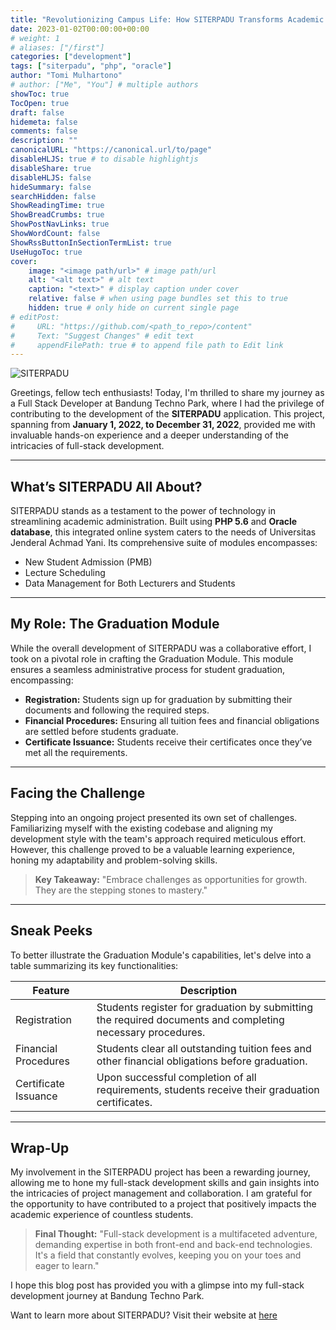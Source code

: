 ```yaml
---
title: "Revolutionizing Campus Life: How SITERPADU Transforms Academic Administration at Universitas Jenderal Achmad Yani"
date: 2023-01-02T00:00:00+00:00
# weight: 1
# aliases: ["/first"]
categories: ["development"]
tags: ["siterpadu", "php", "oracle"]
author: "Tomi Mulhartono"
# author: ["Me", "You"] # multiple authors
showToc: true
TocOpen: true
draft: false
hidemeta: false
comments: false
description: ""
canonicalURL: "https://canonical.url/to/page"
disableHLJS: true # to disable highlightjs
disableShare: true
disableHLJS: false
hideSummary: false
searchHidden: false
ShowReadingTime: true
ShowBreadCrumbs: true
ShowPostNavLinks: true
ShowWordCount: false
ShowRssButtonInSectionTermList: true
UseHugoToc: true
cover:
    image: "<image path/url>" # image path/url
    alt: "<alt text>" # alt text
    caption: "<text>" # display caption under cover
    relative: false # when using page bundles set this to true
    hidden: true # only hide on current single page
# editPost:
#     URL: "https://github.com/<path_to_repo>/content"
#     Text: "Suggest Changes" # edit text
#     appendFilePath: true # to append file path to Edit link
---
```


![SITERPADU](/images/siterpadu.png)

Greetings, fellow tech enthusiasts! Today, I'm thrilled to share my journey as a Full Stack Developer at Bandung Techno Park, where I had the privilege of contributing to the development of the **SITERPADU** application. This project, spanning from **January 1, 2022, to December 31, 2022**, provided me with invaluable hands-on experience and a deeper understanding of the intricacies of full-stack development.

---

## What’s SITERPADU All About?

SITERPADU stands as a testament to the power of technology in streamlining academic administration. Built using **PHP 5.6** and **Oracle database**, this integrated online system caters to the needs of Universitas Jenderal Achmad Yani. Its comprehensive suite of modules encompasses:

- New Student Admission (PMB)
- Lecture Scheduling
- Data Management for Both Lecturers and Students

---

## My Role: The Graduation Module

While the overall development of SITERPADU was a collaborative effort, I took on a pivotal role in crafting the Graduation Module. This module ensures a seamless administrative process for student graduation, encompassing:

- **Registration:** Students sign up for graduation by submitting their documents and following the required steps.
- **Financial Procedures:** Ensuring all tuition fees and financial obligations are settled before students graduate.
- **Certificate Issuance:** Students receive their certificates once they’ve met all the requirements.

---

## Facing the Challenge

Stepping into an ongoing project presented its own set of challenges. Familiarizing myself with the existing codebase and aligning my development style with the team's approach required meticulous effort. However, this challenge proved to be a valuable learning experience, honing my adaptability and problem-solving skills.

>**Key Takeaway:** "Embrace challenges as opportunities for growth. They are the stepping stones to mastery."

---

## Sneak Peeks

To better illustrate the Graduation Module's capabilities, let's delve into a table summarizing its key functionalities:

| Feature | Description |
| --- | --- |
| Registration | Students register for graduation by submitting the required documents and completing necessary procedures. |
| Financial Procedures | Students clear all outstanding tuition fees and other financial obligations before graduation. |
| Certificate Issuance | Upon successful completion of all requirements, students receive their graduation certificates. |

---

## Wrap-Up

My involvement in the SITERPADU project has been a rewarding journey, allowing me to hone my full-stack development skills and gain insights into the intricacies of project management and collaboration. I am grateful for the opportunity to have contributed to a project that positively impacts the academic experience of countless students.

>**Final Thought:** "Full-stack development is a multifaceted adventure, demanding expertise in both front-end and back-end technologies. It's a field that constantly evolves, keeping you on your toes and eager to learn."

I hope this blog post has provided you with a glimpse into my full-stack development journey at Bandung Techno Park.

Want to learn more about SITERPADU? Visit their website at [here](https://siterpadu.unjani.ac.id/)